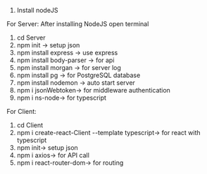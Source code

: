1. Install nodeJS 

For Server:
After installing NodeJS open terminal
  1. cd Server
  2. npm init -> setup json
  3. npm install express -> use express
  4. npm install body-parser -> for api
  5. npm install morgan -> for server log
  6. npm install pg -> for PostgreSQL database
  7. npm install nodemon -> auto start server
  8. npm i jsonWebtoken-> for middleware authentication
  9. npm i ns-node-> for typescript

For Client:
  1. cd Client
  2. npm i create-react-Client --template typescript-> for react with typescript
  3. npm init-> setup json
  4. npm i axios-> for API call
  5. npm i react-router-dom-> for routing
